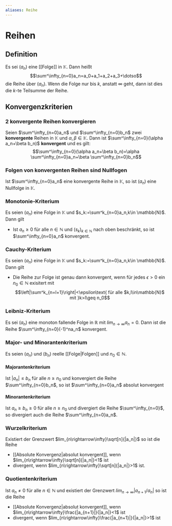 ```yaml
---
aliases: Reihe
---
```

# Reihen
## Definition
Es sei $(a_n)$ eine [[Folge]] in $\mathbb{K}$. Dann heißt
$$\sum^\infty_{n=0}a_n=a_0+a_1+a_2+a_3+\dotso$$
die Reihe über $(a_n)$.
Wenn die Folge nur bis $k$, anstatt $\infty$ geht, dann ist dies die $k$-te Teilsumme der Reihe.
## Konvergenzkriterien
### 2 konvergente Reihen konvergieren
Seien $\sum^\infty_{n=0}a_n$ und $\sum^\infty_{n=0}b_n$ zwei **konvergente** Reihen in $\mathbb{K}$ und $\alpha,\beta\in \mathbb{K}$. Dann ist $\sum^\infty_{n=0}(\alpha a_n+\beta b_n)$ **konvergent** und es gilt:
$$\sum^\infty_{n=0}(\alpha a_n+\beta b_n)=\alpha \sum^\infty_{n=0}a_n+\beta \sum^\infty_{n=0}b_n$$
### Folgen von konvergenten Reihen sind Nullfogen
Ist $\sum^\infty_{n=0}a_n$ eine konvergente Reihe in $\mathbb{K}$, so ist $(a_n)$ eine Nullfolge in $\mathbb{K}$.
### Monotonie-Kriterium
Es seien $(a_n)$ eine Folge in $\mathbb{K}$ und $s_k:=\sum^k_{n=0}a_n,k\in \mathbb{N}$. Dann gilt
- Ist $a_n\geq 0$ für alle $n\in\mathbb{N}$ und $(s_k)_{k\in\mathbb{N}}$ nach oben beschränkt, so ist $\sum^\infty_{n=0}a_n$ konvergent. 
### Cauchy-Kriterium
Es seien $(a_n)$ eine Folge in $\mathbb{K}$ und $s_k:=\sum^k_{n=0}a_n,k\in \mathbb{N}$. Dann gilt
- Die Reihe zur Folge ist genau dann konvergent, wenn für jedes $\epsilon > 0$ ein $n_0\in\mathbb{N}$ exisitert mit
$$\left|\sum^k_{n=l+1}\right|<\epsilon\text{ für alle $k,l\in\mathbb{N}$ mit }k>l\geq n_0$$
### Leibniz-Kriterium
Es sei $(a_n)$ eine monoton fallende Folge in $\mathbb{R}$ mit $lim_{n\rightarrow\infty}a_n=0$. Dann ist die Reihe $\sum^\infty_{n=0}(-1)^na_n$ konvergent.

### Major- und Minorantenkriterium
Es seien $(a_n)$ und $(b_n)$ reelle [[Folge|Folgen]] und $n_0\in\mathbb{N}$.
#### Majorantenkriterium
Ist $|a_n|\leq b_n$ für alle $n\geq n_0$ und konvergiert die Reihe $\sum^\infty_{n=0}b_n$, so ist $\sum^\infty_{n=0}a_n$ absolut konvergent
#### Minorantenkriterium
Ist $a_n\geq b_n \geq 0$ für alle $n\geq n_0$ und divergiert die Reihe $\sum^\infty_{n=0}$, so divergiert auch die Reihe $\sum^\infty_{n=0}a_n$.

### Wurzelkriterium
Existiert der Grenzwert $lim_{n\rightarrow\infty}\sqrt[n]{|a_n|}$ so ist die Reihe
- [[Absolute Konvergenz|absolut konvergent]], wenn $lim_{n\rightarrow\infty}\sqrt[n]{|a_n|}<1$ ist
- divergent, wenn $lim_{n\rightarrow\infty}\sqrt[n]{|a_n|}>1$ ist.

### Quotientenkriterium
Ist $a_n\neq 0$ für alle $n\in\mathbb{N}$ und existiert der Grenzwert $lim_{n\rightarrow\infty}|a_{n+1}/a_n|$  so ist die Reihe
- [[Absolute Konvergenz|absolut konvergent]], wenn $lim_{n\rightarrow\infty}\frac{|a_{n+1}|}{|a_n|}<1$ ist
- divergent, wenn $lim_{n\rightarrow\infty}\frac{|a_{n+1}|}{|a_n|}>1$ ist